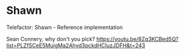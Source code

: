 # Shawn
Telefactor: Shawn - Reference implementation

Sean Connery, why don't you pick?
https://youtu.be/8Zq3KCBed5Q?list=PLZfSCeE5MuigMa2Ahyd3pckdHCIuzJDFH&t=243

